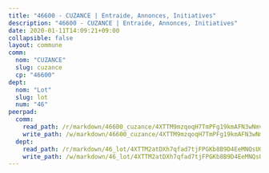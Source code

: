 ```yaml
---
title: "46600 - CUZANCE | Entraide, Annonces, Initiatives"
description: "46600 - CUZANCE | Entraide, Annonces, Initiatives"
date: 2020-01-11T14:09:21+09:00
collapsible: false
layout: commune
comm:
  nom: "CUZANCE"
  slug: cuzance
  cp: "46600"
dept:
  nom: "Lot"
  slug: lot
  num: "46"
peerpad:
  comm:
    read_path: /r/markdown/46600_cuzance/4XTTM9mzqoqH7TmPFg19kmAFN3wNmveMupx4v32vf2aoK28RF
    write_path: /w/markdown/46600_cuzance/4XTTM9mzqoqH7TmPFg19kmAFN3wNmveMupx4v32vf2aoK28RF-K3TgUoEP6yQQXcqN7U5HMjkNufyhBHH7PoYy8YKuxh3Pzs1bgCnygjvAgCkNQB574rJgvhY6KUtbAXyH22qvf252VnADij8mvqAN45uwfFGK7uSGpTaEgRLa5uAm9dxRrCeEUNgH
  dept:
    read_path: /r/markdown/46_lot/4XTTM2atDXh7qfad7tjFPGKb8B9D4EeMNQsUG7H6r5PvcsmQY
    write_path: /w/markdown/46_lot/4XTTM2atDXh7qfad7tjFPGKb8B9D4EeMNQsUG7H6r5PvcsmQY-K3TgUvJaCyZvzJ7KFBouD3E9Db8SxVd6F9MJ4VM5wtYfGyhK8U9f2jgCEG1ZP5QbGj9NK2WPVZdPjtw9bJHLE1PoGwVsSft8aSDsZrWh6CwkugjgRfbWWHf5TabrG7vmtM7v9WUc
---
```


